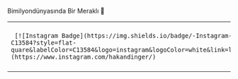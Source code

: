Bimilyondünyasında Bir Meraklı 🤣

<table>
 <tbody>
  <tr>
   <td>
    
     [![Instagram Badge](https://img.shields.io/badge/-Instagram-C13584?style=flat-quare&labelColor=C13584&logo=instagram&logoColor=white&link=link)(https://www.instagram.com/hakandinger/)
    
   </td>
   <td>
    
     [![Gmail Badge](https://img.shields.io/badge/Gmail-D14836?style=for-the-badge&logo=gmail&logoColor=white&link=link)](Mailto:ahakandinger@gmail.com)
    
   </td>
  </tr>
 </tbody>
</table>
